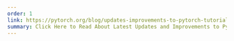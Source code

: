 ```yaml
---
order: 1
link: https://pytorch.org/blog/updates-improvements-to-pytorch-tutorials/
summary: Click Here to Read About Latest Updates and Improvements to PyTorch Tutorials
---
```



